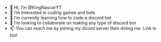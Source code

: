 - 👋 Hi, I’m @KingNascarYT
- 👀 I’m interested in coding games and bots
- 🌱 I’m currently learning how to code a discord bot
- 💞️ I’m looking to collaborate on making any type of discord bot
- 📫 You can reach me by joining my dicord server then dming me. Link in bio!

<!---
KingNascarYT/KingNascarYT is a ✨ special ✨ repository because its `README.md` (this file) appears on your GitHub profile.
You can click the Preview link to take a look at your changes.
--->
